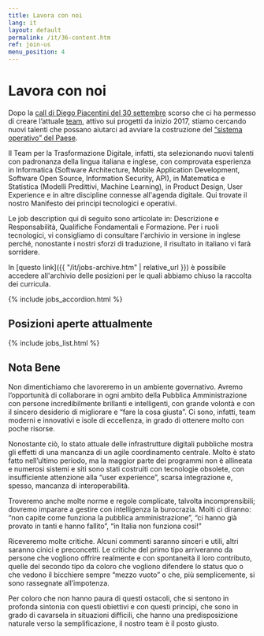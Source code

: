 ```yaml
---
title: Lavora con noi
lang: it
layout: default
permalink: /it/36-content.htm
ref: join-us
menu_position: 4
---
```

# Lavora con noi

Dopo la [call di Diego Piacentini del 30 settembre](https://medium.com/team-per-la-trasformazione-digitale/da-seattle-a-roma-innovazione-cittadini-talenti-b176c3470d95) scorso che ci ha permesso di creare l’attuale [team](https://teamdigitale.governo.it/it/47-content.htm), attivo sui progetti da inizio 2017, stiamo cercando nuovi talenti che possano aiutarci ad avviare la costruzione del [“sistema operativo” del Paese](https://medium.com/team-per-la-trasformazione-digitale/nuovo-sistema-operativo-paese-competenze-tecnologiche-programmi-be0d71b3f84b). 

Il Team per la Trasformazione Digitale, infatti, sta selezionando nuovi talenti con padronanza della lingua italiana e inglese, con comprovata esperienza in Informatica (Software Architecture, Mobile Application Development, Software Open Source, Information Security, API), in Matematica e Statistica (Modelli Predittivi, Machine Learning), in Product Design, User Experience e in altre discipline connesse all'agenda digitale.
Qui trovate il nostro Manifesto dei principi tecnologici e operativi.

Le job description qui di seguito sono articolate in: Descrizione e Responsabilità, Qualifiche Fondamentali e Formazione. Per i ruoli tecnologici, vi consigliamo di consultare l'archivio in versione in inglese perché, nonostante i nostri sforzi di traduzione, il risultato in italiano vi farà sorridere.

In [questo link]({{ "/it/jobs-archive.htm" | relative_url }})  è possibile accedere all'archivio delle posizioni per le quali abbiamo chiuso la raccolta dei curricula. 

{% include jobs_accordion.html %}

## Posizioni aperte attualmente

{% include jobs_list.html %}

<a name="notabene"></a>
## Nota Bene

Non dimentichiamo che lavoreremo in un ambiente governativo. Avremo l’opportunità di collaborare  in ogni ambito della Pubblica Amministrazione con persone incredibilmente brillanti e intelligenti, con grande volontà e con il sincero desiderio di migliorare e “fare la cosa giusta”. Ci sono, infatti, team moderni e innovativi e isole di eccellenza, in grado di ottenere molto con poche risorse.

Nonostante ciò, lo stato attuale delle infrastrutture digitali pubbliche mostra gli effetti di una mancanza di un agile coordinamento centrale. Molto è stato fatto nell’ultimo periodo, ma la maggior parte dei programmi non è allineata e numerosi sistemi e siti sono stati costruiti con tecnologie obsolete, con insufficiente attenzione alla “user experience”, scarsa integrazione e, spesso, mancanza di interoperabilità.

Troveremo anche molte norme e regole complicate, talvolta incomprensibili; dovremo imparare a gestire con intelligenza la burocrazia. Molti ci diranno: “non capite come funziona la pubblica amministrazione”, “ci hanno già provato in tanti e hanno fallito”, “in Italia non funziona così!”

Riceveremo molte critiche. Alcuni commenti saranno sinceri e utili, altri saranno cinici e preconcetti. Le critiche del primo tipo arriveranno da persone che vogliono offrire realmente e con spontaneità il loro contributo, quelle del secondo tipo da coloro che vogliono difendere lo status quo o che vedono il bicchiere sempre “mezzo vuoto” o che, più semplicemente, si sono rassegnate all’impotenza.

Per coloro che non hanno paura di questi ostacoli, che si sentono in profonda sintonia con questi obiettivi e con questi principi, che sono in grado di cavarsela in situazioni difficili, che hanno una predisposizione naturale verso la semplificazione, il nostro team è il posto giusto.
